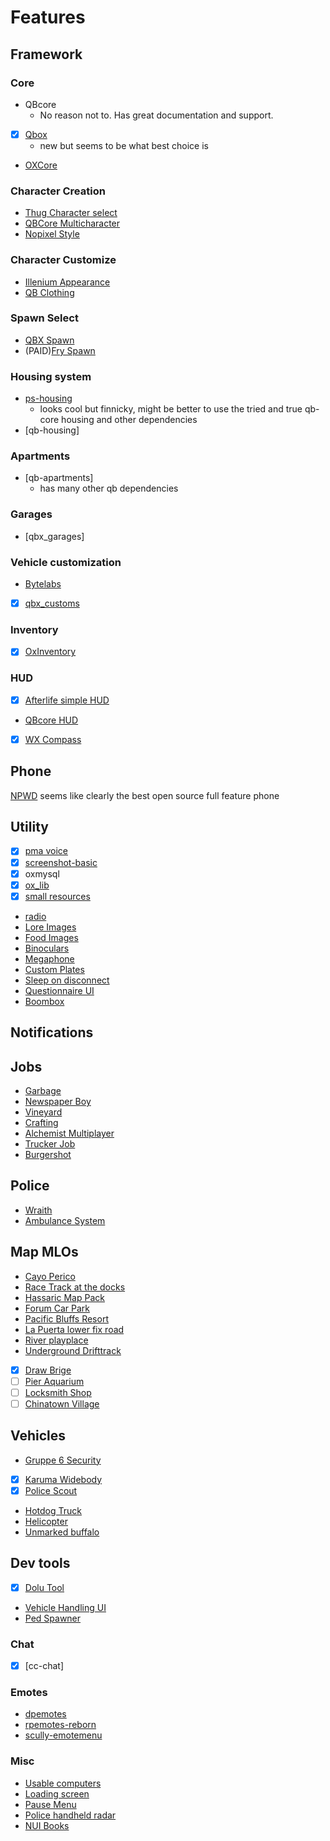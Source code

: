 # Features

## Framework

### Core

- QBcore
  - No reason not to. Has great documentation and support.
- [x] [Qbox](https://github.com/Qbox-project/qbx_core)
  - new but seems to be what best choice is
- [OXCore](https://github.com/overe-+xtended/ox_core)

### Character Creation

- [Thug Character select](https://forum.cfx.re/t/free-modern-multicharacter-n-multicharacter/5305796)
- [QBCore Multicharacter](https://docs.qbcore.org/qbcore-documentation/qbcore-resources/qb-multicharacter)
- [Nopixel Style](https://github.com/P4ScriptsFivem/pappu-multicharacter)

### Character Customize

- [Illenium Appearance](https://github.com/iLLeniumStudios/illenium-appearance)
- [QB Clothing](https://github.com/qbcore-framework/qb-clothing)

### Spawn Select

- [QBX Spawn](https://github.com/Qbox-Project/qbx_spawn)
- (PAID)[Fry Spawn](https://forum.cfx.re/t/paid-advanced-spawn-selector-qb-qbx-custom/5187639?page=2)

### Housing system

- [ps-housing](https://github.com/Project-Sloth/ps-housing)
  - looks cool but finnicky, might be  better to use the tried and true qb-core housing and other dependencies
- [qb-housing]

### Apartments

- [qb-apartments]
  - has many other qb dependencies

### Garages

- [qbx_garages]

### Vehicle customization

- [Bytelabs](https://forum.cfx.re/t/free-bl-customs/5196056)
- [x] [qbx_customs](https://github.com/Qbox-project/qbx_customs?tab=readme-ov-file)

### Inventory

- [x] [OxInventory](https://forum.cfx.re/t/free-ox-inventory-slot-based-inventory-with-metadata/4797345)

### HUD

- [x] [Afterlife simple HUD](https://forum.cfx.re/t/free-afterlife-hud/5276624)
- [QBcore HUD](https://docs.qbcore.org/qbcore-documentation/qbcore-resources/qb-hud)
- [x] [WX Compass](https://forum.cfx.re/t/free-wx-compass/5210876)

## Phone

[NPWD](https://projecterror.dev/docs/)
seems like clearly the best open source full feature phone

## Utility

- [x] [pma voice](https://github.com/AvarianKnight/pma-voice)
- [x] [screenshot-basic](https://github.com/project-error/screenshot-basic)
- [x] oxmysql
- [x] [ox_lib](https://github.com/overextended/ox_lib)
- [x] [small resources](https://github.com/Qbox-Project/qbx_smallresources)
- [radio](https://forum.cfx.re/t/free-basic-radio-system-stg-qb-esx-qbox/5302414)
- [Lore Images](https://forum.cfx.re/t/free-1300-fivem-lore-friendly-optimized-inventory-images/5220858)
- [Food Images](https://forum.cfx.re/t/free-55-food-images-d/5221354)
- [Binoculars](https://forum.cfx.re/t/free-binoculars-system-esx-qb-core-qbx-custom/5298553)
- [Megaphone](https://forum.cfx.re/t/free-megaphone-script/5049366)
- [Custom Plates](https://forum.cfx.re/t/free-qb-qbx-esx-mrnewbscustomplate-customizable-plate-changer/5213759)
- [Sleep on disconnect](https://forum.cfx.re/t/free-sleep-on-disconnect-qbcore/5307671)
- [Questionnaire UI](https://forum.cfx.re/t/free-ap-questionnaire-highly-configurable-questionnaire-ui/5301195)
- [Boombox](https://forum.cfx.re/t/free-boombox-music-speaker-radio-yt-player-fivem/5166688)

## Notifications

## Jobs

- [Garbage](https://forum.cfx.re/t/free-qbox-garbage-job/5306286)
- [Newspaper Boy](https://forum.cfx.re/t/free-esx-qb-nd-randolio-newspaper-delivery/5217208)
- [Vineyard](https://forum.cfx.re/t/free-esx-qb-qbx-advanced-vineyard/5280620)
- [Crafting](https://forum.cfx.re/t/free-advanced-crafting-system-esx-qbcore-qbox/5303991)
- [Alchemist Multiplayer](https://forum.cfx.re/t/multiplayer-herbal-alchemist-job/5286533)
- [Trucker Job](https://forum.cfx.re/t/savana-trucker-job-qb-esx-qbox/5298546)
- [Burgershot](https://forum.cfx.re/t/free-esx-qb-ox-tj-advanced-burgershot-job/5302746)

## Police

- [Wraith](https://forum.cfx.re/t/release-wraith-ars-2x-police-radar-and-plate-reader-v1-3-1/1058277)
- [Ambulance System](https://forum.cfx.re/t/free-advanced-ambulance-system-nd-ox-qbx/5302795/8)

## Map MLOs

- [Cayo Perico](https://forum.cfx.re/t/the-cayo-perico-island-available-for-fivem/1897446)
- [Race Track at the docks](https://forum.cfx.re/t/free-map-race-track-at-the-port-of-los-santos/5303303)
- [Hassaric Map Pack](https://forum.cfx.re/t/mlo-all-hassaric-s-maps-for-free/4776406)
- [Forum Car Park](https://forum.cfx.re/t/free-forum-drive-car-park-thug-car-park/5301866)
- [Pacific Bluffs Resort](https://forum.cfx.re/t/map-free-pacific-bluffs-island-resort/5226856)
- [La Puerta lower fix road](https://forum.cfx.re/t/free-fix-road/5284322)
- [River playplace](https://forum.cfx.re/t/map-free-los-santos-river-recreation-area/5218260)
- [Underground Drifttrack](https://forum.cfx.re/t/free-mlo-car-meet-parking-lot-interior/4126159?page=2)
- [x] [Draw Brige](https://forum.cfx.re/t/map-script-functional-lift-bridges-at-port/5307670)
- [ ] [Pier Aquarium](https://forum.cfx.re/t/map-free-los-santos-aquarium/5219666)
- [ ] [Locksmith Shop](https://forum.cfx.re/t/free-locksmith-mlo/5309829)
- [ ] [Chinatown Village](https://forum.cfx.re/t/free-mlo-chinatown-asian-village-by-grizmowe/5056057)

## Vehicles

- [Gruppe 6 Security](https://forum.cfx.re/t/release-the-security-pack/5301860)
- [x] [Karuma Widebody](https://forum.cfx.re/t/free-kuruma-widebody/5302420)
- [x] [Police Scout](https://forum.cfx.re/t/free-lore-friendly-police-scout-2020-callsign-system/5295098)
- [Hotdog Truck](https://forum.cfx.re/t/standalone-free-jakes-hotdog-van/5222792)
- [Helicopter](https://forum.cfx.re/t/free-police-helicopter-supervolito/5219443)
- [Unmarked buffalo](https://forum.cfx.re/t/free-unmarked-buffalo-4-police-vehicle/5198223)

## Dev tools

- [x] [Dolu Tool](https://forum.cfx.re/t/dolu-tool-mlo-debugging-object-spawner-more/5000677)
- [Vehicle Handling UI](https://forum.cfx.re/t/free-fivem-vehicle-handling-editor/5307285)
- [Ped Spawner](https://forum.cfx.re/t/free-standalone-ped-spawner-w-ui-v2-0-0/5295982)

### Chat

- [x] [cc-chat]

### Emotes

- [dpemotes](https://forum.cfx.re/t/dpemotes-1-7-390-emotes-walkingstyles-keybinding-dances-expressions-and-shared-emotes/843105)
- [rpemotes-reborn](https://forum.cfx.re/t/free-rpemotes-reborn-a-standalone-emote-system-for-fivem/5219460)
- [scully-emotemenu](https://forum.cfx.re/t/free-emote-menu-v2-over-1-000-emotes-with-many-features/4959268)

### Misc

- [Usable computers](https://forum.cfx.re/t/free-computers-usable-computers-with-attention-to-detail/5224167)
- [Loading screen](https://forum.cfx.re/t/release-free-opensource-loading-screen-bebikdev/5137039)
- [Pause Menu](https://forum.cfx.re/t/free-esx-qbcore-qbox-pause-menu/5308661)
- [Police handheld radar](https://forum.cfx.re/t/props-police-radar/5299005)
- [NUI Books](https://github.com/Gigachad-Money-Maker/gmm-books?tab=readme-ov-file)

